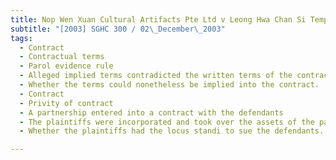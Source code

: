 ```yaml
---
title: Nop Wen Xuan Cultural Artifacts Pte Ltd v Leong Hwa Chan Si Temple and Another
subtitle: "[2003] SGHC 300 / 02\_December\_2003"
tags:
  - Contract
  - Contractual terms
  - Parol evidence rule
  - Alleged implied terms contradicted the written terms of the contract
  - Whether the terms could nonetheless be implied into the contract.
  - Contract
  - Privity of contract
  - A partnership entered into a contract with the defendants
  - The plaintiffs were incorporated and took over the assets of the partnership
  - Whether the plaintiffs had the locus standi to sue the defendants.

---
```


